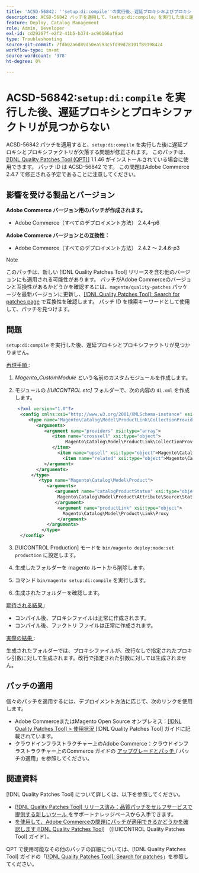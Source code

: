 ```yaml
---
title: 'ACSD-56842: ''setup:di:compile''の実行後、遅延プロキシおよびプロキシ ファクトリが見つかりません'
description: ACSD-56842 パッチを適用して、「setup:di:compile」を実行した後に遅延プロキシとプロキシファクトリが欠落するAdobe Commerceの問題を修正してください。
feature: Deploy, Catalog Management
role: Admin, Developer
exl-id: cd29267f-e2f2-41b5-b374-ac96166af8ad
type: Troubleshooting
source-git-commit: 7fdb02a6d89d50ea593c5fd99d78101f89198424
workflow-type: tm+mt
source-wordcount: '378'
ht-degree: 0%

---
```


# ACSD-56842:`setup:di:compile` を実行した後、遅延プロキシとプロキシファクトリが見つからない

ACSD-56842 パッチを適用すると、`setup:di:compile` を実行した後に遅延プロキシとプロキシファクトリが欠落する問題が修正されます。 このパッチは、[[!DNL Quality Patches Tool (QPT)]](https://experienceleague.adobe.com/en/docs/commerce-operations/tools/quality-patches-tool/quality-patches-tool-to-self-serve-quality-patches) 1.1.46 がインストールされている場合に使用できます。 パッチ ID は ACSD-56842 です。 この問題はAdobe Commerce 2.4.7 で修正される予定であることに注意してください。

## 影響を受ける製品とバージョン

**Adobe Commerce バージョン用のパッチが作成されます。**

* Adobe Commerce（すべてのデプロイメント方法） 2.4.4-p6

**Adobe Commerce バージョンとの互換性：**

* Adobe Commerce（すべてのデプロイメント方法） 2.4.2 ～ 2.4.6-p3

>[!NOTE]
>
>このパッチは、新しい [!DNL Quality Patches Tool] リリースを含む他のバージョンにも適用される可能性があります。 パッチがAdobe Commerceのバージョンと互換性があるかどうかを確認するには、`magento/quality-patches` パッケージを最新バージョンに更新し、[[!DNL Quality Patches Tool]: Search for patches page](https://experienceleague.adobe.com/tools/commerce-quality-patches/index.html) で互換性を確認します。 パッチ ID を検索キーワードとして使用して、パッチを見つけます。

## 問題

`setup:di:compile` を実行した後、遅延プロキシとプロキシファクトリが見つかりません。

<u> 再現手順 </u>:

1. *Magento_CustomModule* という名前のカスタムモジュールを作成します。
1. モジュールの *[!UICONTROL etc]* フォルダーで、次の内容の `di.xml` を作成します。

   ```xml
    <?xml version="1.0"?>
     <config xmlns:xsi="http://www.w3.org/2001/XMLSchema-instance" xsi:noNamespaceSchemaLocation="urn:magento:framework:ObjectManager/etc/config.xsd">
        <type name="Magento\Catalog\Model\ProductLink\CollectionProvider">
           <arguments>
              <argument name="providers" xsi:type="array">
                 <item name="crosssell" xsi:type="object">
                      Magento\Catalog\Model\ProductLink\CollectionProvider\Crosssell\Proxy
                 </item>
                   <item name="upsell" xsi:type="object">Magento\Catalog\Model\ProductLink\CollectionProvider\Upsell\Proxy</item>
                     <item name="related" xsi:type="object">Magento\Catalog\Model\ProductLink\CollectionProvider\Related\Proxy</item>
              </argument>
           </arguments>
         </type>
            <type name="Magento\Catalog\Model\Product">
               <arguments>
                  <argument name="catalogProductStatus" xsi:type="object">
                   Magento\Catalog\Model\Product\Attribute\Source\Status\Proxy
                  </argument>
                   <argument name="productLink" xsi:type="object">
                     Magento\Catalog\Model\Product\Link\Proxy
                   </argument>
               </arguments>
             </type>
     </config>
   ```

1. [!UICONTROL Production] モードを `bin/magento deploy:mode:set production` に設定します。
1. 生成したフォルダーを magento ルートから削除します。
1. コマンド `bin/magento setup:di:compile` を実行します。
1. 生成されたフォルダーを確認します。

<u> 期待される結果 </u>:

* コンパイル後、プロキシファイルは正常に作成されます。
* コンパイル後、ファクトリ ファイルは正常に作成されます。

<u> 実際の結果 </u>:

生成されたフォルダーでは、プロキシファイルが、改行なしで指定されたプロキシ引数に対して生成されます。改行で指定された引数に対しては生成されません。

## パッチの適用

個々のパッチを適用するには、デプロイメント方法に応じて、次のリンクを使用します。

* Adobe CommerceまたはMagento Open Source オンプレミス：[[!DNL Quality Patches Tool] > 使用状況 ](/help/tools/quality-patches-tool/usage.md) [!DNL Quality Patches Tool] ガイドに記載されています。
* クラウドインフラストラクチャー上のAdobe Commerce：クラウドインフラストラクチャー上のCommerce ガイドの [ アップグレードとパッチ ](https://experienceleague.adobe.com/docs/commerce-cloud-service/user-guide/develop/upgrade/apply-patches.html)/ パッチの適用」を参照してください。

## 関連資料

[!DNL Quality Patches Tool] について詳しくは、以下を参照してください。

* [[!DNL Quality Patches Tool]  リリース済み：品質パッチをセルフサービスで提供する新しいツール ](https://experienceleague.adobe.com/en/docs/commerce-operations/tools/quality-patches-tool/quality-patches-tool-to-self-serve-quality-patches) をサポートナレッジベースから入手できます。
* [ を使用して、Adobe Commerceの問題にパッチが適用できるかどうかを確認します  [!DNL Quality Patches Tool]](/help/tools/quality-patches-tool/patches-available-in-qpt/check-patch-for-magento-issue-with-magento-quality-patches.md) （[!UICONTROL Quality Patches Tool] ガイド）。


QPT で使用可能なその他のパッチの詳細については、[!DNL Quality Patches Tool] ガイドの「[[!DNL Quality Patches Tool]: Search for patches](https://experienceleague.adobe.com/tools/commerce-quality-patches/index.html)」を参照してください。
